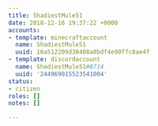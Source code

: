 ```yaml
---
title: ShadiestMule51
date: 2018-12-16 19:37:22 +0000
accounts:
- template: minecraftaccount
  name: ShadiestMule51
  uuid: 16a512209d38408a8bdf4e90ffc8ae4f
- template: discordaccount
  name: ShadiestMule51#8714
  uuid: '244969015523541004'
status:
- citizen
roles: []
notes: []

---
```

